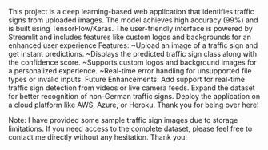 This project is a deep learning-based web application that identifies traffic signs from uploaded images. The model achieves high accuracy (99%) and is built using TensorFlow/Keras.
The user-friendly interface is powered by Streamlit and includes features like custom logos and backgrounds for an enhanced user experience
Features:
~Upload an image of a traffic sign and get instant predictions.
~Displays the predicted traffic sign class along with the confidence score.
~Supports custom logos and background images for a personalized experience.
~Real-time error handling for unsupported file types or invalid inputs.
Future Enhancements:
Add support for real-time traffic sign detection from videos or live camera feeds.
Expand the dataset for better recognition of non-German traffic signs.
Deploy the application on a cloud platform like AWS, Azure, or Heroku.
   Thank you for being over here!

 Note: I have provided some sample traffic sign images due to storage limitations.
If you need access to the complete dataset, please feel free to contact me directly without any hesitation.
                 Thank you!

